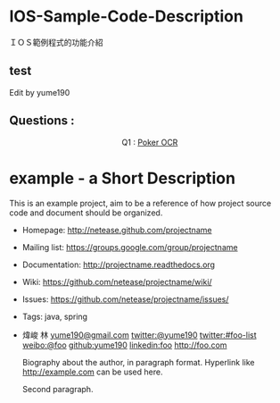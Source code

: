 IOS-Sample-Code-Description
===========================

ＩＯＳ範例程式的功能介紹


## test

Edit by yume190

## Questions : 
<p align="center">
Q1 : <a href = ".">Poker OCR</a><br>
</p>

example - a Short Description 
=============================

This is an example project, aim to be a reference of how project source code and document should be organized.

 * Homepage: <http://netease.github.com/projectname>
 * Mailing list: <https://groups.google.com/group/projectname>
 * Documentation: <http://projectname.readthedocs.org>
 * Wiki: <https://github.com/netease/projectname/wiki/>
 * Issues: <https://github.com/netease/projectname/issues/>
 * Tags: java, spring
 
 * 煒峻 林 <yume190@gmail.com> <twitter:@yume190> <twitter:#foo-list> <weibo:@foo> <github:yume190> <linkedin:foo> <http://foo.com>

    Biography about the author, in paragraph format. Hyperlink like http://example.com can be used here.

    Second paragraph.
